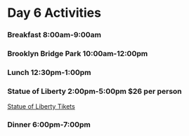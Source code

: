 # Day 6 Activities

### Breakfast 8:00am-9:00am
### Brooklyn Bridge Park 10:00am-12:00pm
### Lunch 12:30pm-1:00pm
### Statue of Liberty 2:00pm-5:00pm $26 per person
[Statue of Liberty Tikets](http://www.statueoflibertytickets.com/Statue-Of-Liberty-Tours/)
### Dinner 6:00pm-7:00pm


